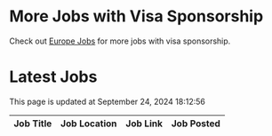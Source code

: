 # More Jobs with Visa Sponsorship

Check out [Europe Jobs](https://github.com/sureshparimi/europejobs#latest-jobs) for more jobs with visa sponsorship.

# Latest Jobs

This page is updated at September 24, 2024 18:12:56

| Job Title | Job Location | Job Link | Job Posted |
| --- | --- | --- | --- |
